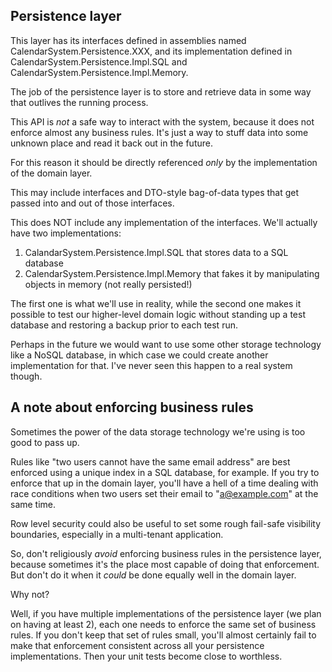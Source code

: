 ## Persistence layer

This layer has its interfaces defined in assemblies named CalendarSystem.Persistence.XXX,
and its implementation defined in CalendarSystem.Persistence.Impl.SQL and CalendarSystem.Persistence.Impl.Memory.

The job of the persistence layer is to store and retrieve data in some way that outlives the running process.

This API is *not* a safe way to interact with the system, because it does not enforce almost any business rules.
It's just a way to stuff data into some unknown place and read it back out in the future.

For this reason it should be directly referenced *only* by the implementation of the domain layer.

This may include interfaces and DTO-style bag-of-data types that get passed into and out of those interfaces.

This does NOT include any implementation of the interfaces.
We'll actually have two implementations:

1. CalandarSystem.Persistence.Impl.SQL that stores data to a SQL database
2. CalendarSystem.Persistence.Impl.Memory that fakes it by manipulating objects in memory (not really persisted!)

The first one is what we'll use in reality, while the second one makes it possible to test our higher-level
domain logic without standing up a test database and restoring a backup prior to each test run.

Perhaps in the future we would want to use some other storage technology like a NoSQL database,
in which case we could create another implementation for that. I've never seen this happen to a real system though.

## A note about enforcing business rules

Sometimes the power of the data storage technology we're using is too good to pass up.

Rules like "two users cannot have the same email address" are best enforced using a unique index in a SQL database,
for example. If you try to enforce that up in the domain layer, you'll have a hell of a time dealing with race conditions
when two users set their email to "a@example.com" at the same time.

Row level security could also be useful to set some rough fail-safe visibility boundaries, especially in a multi-tenant
application.

So, don't religiously *avoid* enforcing business rules in the persistence layer, because sometimes it's the place
most capable of doing that enforcement. But don't do it when it _could_ be done equally well in the domain layer.

Why not?

Well, if you have multiple implementations of the persistence layer (we plan on having at least 2), each one needs
to enforce the same set of business rules. If you don't keep that set of rules small, you'll almost certainly
fail to make that enforcement consistent across all your persistence implementations. Then your unit tests become
close to worthless.